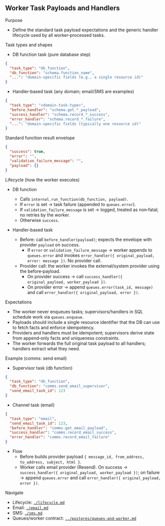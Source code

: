 ## Worker Task Payloads and Handlers

Purpose

- Define the standard task payload expectations and the generic handler lifecycle used by all worker‑processed tasks.

Task types and shapes

- DB function task (pure database step)

```json
{
  "task_type": "db_function",
  "db_function": "schema.function_name",
  "...": "domain-specific fields (e.g., a single resource id)"
}
```

- Handler‑based task (any domain; email/SMS are examples)

```json
{
  "task_type": "<domain-task-type>",
  "before_handler": "schema.get_*_payload",
  "success_handler": "schema.record_*_success",
  "error_handler": "schema.record_*_failure",
  "...": "domain-specific fields (typically one resource id)"
}
```

Standard function result envelope

```json
{
  "success": true,
  "error": "",
  "validation_failure_message": "",
  "payload": {}
}
```

Lifecycle (how the worker executes)

- DB function

  - Calls `internal.run_function(db_function, payload)`.
  - If `error` is set → task failure (appended to `queues.error`).
  - If `validation_failure_message` is set → logged, treated as non‑fatal; no retries by the worker.
  - Otherwise `success`.

- Handler‑based task
  - Before: call `before_handler(payload)`; expects the envelope with provider `payload` on success.
    - If `error` or `validation_failure_message` → worker appends to `queues.error` and invokes `error_handler({ original_payload, error: message })`. No provider call.
  - Provider call: the worker invokes the external/system provider using the before‑payload.
    - On provider success → call `success_handler({ original_payload, worker_payload })`.
    - On provider error → append `queues.error(task_id, message)` and call `error_handler({ original_payload, error })`.

Expectations

- The worker never enqueues tasks; supervisors/handlers in SQL schedule work via `queues.enqueue`.
- Payloads should include a single resource identifier that the DB can use to fetch facts and enforce idempotency.
- Providers and handlers must be idempotent; supervisors derive state from append‑only facts and uniqueness constraints.
- The worker forwards the full original task payload to all handlers; handlers extract what they need.

Example (comms: send email)

- Supervisor task (db function)

```json
{
  "task_type": "db_function",
  "db_function": "comms.send_email_supervisor",
  "send_email_task_id": 123
}
```

- Channel task (email)

```json
{
  "task_type": "email",
  "send_email_task_id": 123,
  "before_handler": "comms.get_email_payload",
  "success_handler": "comms.record_email_success",
  "error_handler": "comms.record_email_failure"
}
```

- Flow
  - Before builds provider payload `{ message_id, from_address, to_address, subject, html }`.
  - Worker calls email provider (Resend). On success → `success_handler({ original_payload, worker_payload })`; on failure → append `queues.error` and call `error_handler({ original_payload, error })`.

Navigate

- Lifecycle: [`./lifecycle.md`](./lifecycle.md)
- Email: [`./email.md`](./email.md)
- SMS: [`./sms.md`](./sms.md)
- Queues/worker contract: [`../postgres/queues-and-worker.md`](../postgres/queues-and-worker.md)
